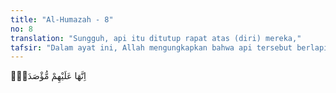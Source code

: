 ```yaml
---
title: "Al-Humazah - 8"
no: 8
translation: "Sungguh, api itu ditutup rapat atas (diri) mereka,"
tafsir: "Dalam ayat ini, Allah mengungkapkan bahwa api tersebut berlapis-lapis mengelilingi mereka. Mereka tidak dikeluarkan daripadanya dan tidak pula mampu keluar sendiri. Dalam ayat lain, Allah berfirman:\n\nSetiap kali mereka hendak keluar darinya (neraka) karena tersiksa, mereka dikembalikan (lagi) ke dalamnya. (al-hajj/22: 22)"
---
```


اِنَّهَا عَلَيْهِمْ مُّؤْصَدَةٌۙ
